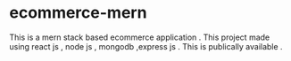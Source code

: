 # ecommerce-mern
This is a mern stack based ecommerce application . This project made using react js , node js , mongodb ,express js . This is publically available .
